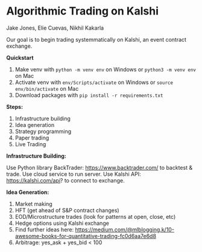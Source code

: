 # Algorithmic Trading on Kalshi

Jake Jones, Elie Cuevas, Nikhil Kakarla

Our goal is to begin trading systemmatically on Kalshi, an event contract exchange. 

**Quickstart**
1. Make venv with  ```python -m venv env``` on Windows or ```python3 -m venv env``` on Mac
2. Activate venv with ```env/Scripts/activate``` on Windows or ```source env/bin/activate``` on Mac
3. Download packages with ```pip install -r requirements.txt```

**Steps:**
1. Infrastructure building
2. Idea generation
3. Strategy programming
4. Paper trading
5. Live Trading

**Infrastructure Building:**
    
Use Python library BackTrader: https://www.backtrader.com/ to backtest & trade. Use cloud service to run server. Use Kalshi API: https://kalshi.com/api? to connect to exchange.

**Idea Generation:**
1. Market making
2. HFT (get ahead of S&P contract changes)
3. EOD/Microstructure trades (look for patterns at open, close, etc)
4. Hedge options using Kalshi exchange
5. Find further ideas here: https://medium.com/@mlblogging.k/10-awesome-books-for-quantitative-trading-fc0d6aa7e6d8
6. Arbitrage: yes_ask + yes_bid < 100